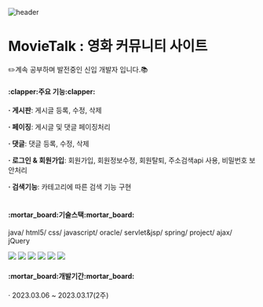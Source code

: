 
![header](https://capsule-render.vercel.app/api?type=Waving&text=Movie%Talk&fontColor=ffff&fontSize=30&fontAlign=87&animation=twinkling)
# MovieTalk : 영화 커뮤니티 사이트


:pencil2:계속 공부하며 발전중인 신입 개발자 입니다.:books:


<h4>:clapper:주요 기능:clapper:</h4>

<b>· 게시판</b>: 게시글 등록, 수정, 삭제 

<b>· 페이징</b>: 게시글 및 댓글 페이징처리

<b>· 댓글</b>: 댓글 등록, 수정, 삭제

<b>· 로그인 & 회원가입</b>: 회원가입, 회원정보수정, 회원탈퇴, 주소검색api 사용, 비밀번호 보안처리

<b>· 검색기능</b>: 카테고리에 따른 검색 기능 구현
<br>
<br>


<h4>:mortar_board:기술스택:mortar_board:</h4>

java/ html5/ css/ javascript/ oracle/ servlet&jsp/ spring/ project/ ajax/ jQuery

<div align="left">
	<img src="https://img.shields.io/badge/Java-007396?style=flat&logo=Java&logoColor=white" />
	<img src="https://img.shields.io/badge/HTML5-E34F26?style=flat&logo=HTML5&logoColor=white" />
	<img src="https://img.shields.io/badge/CSS3-1572B6?style=flat&logo=CSS3&logoColor=white" />
  <img src="https://img.shields.io/badge/Spring-6DB33F?style=flat&logo=Spring&logoColor=white"/>
  <img src="https://img.shields.io/badge/JavaScript-F7DF1E?style=flat&logo=JavaScript&logoColor=white">
  <img src="https://img.shields.io/badge/MySQL-4479A1?style=flat&logo=MySQL&logoColor=white"> 
</div>

<h4>:mortar_board:개발기간:mortar_board:</h4>
· 2023.03.06 ~ 2023.03.17(2주)











